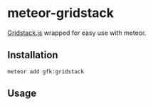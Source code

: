 meteor-gridstack
=================

[Gridstack.js](https://github.com/troolee/gridstack.js) wrapped for easy use with meteor.

## Installation

```
meteor add gfk:gridstack
```

## Usage


